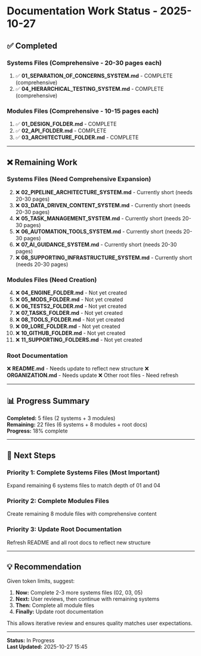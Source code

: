 # Documentation Work Status - 2025-10-27

## ✅ Completed

### Systems Files (Comprehensive - 20-30 pages each)
1. ✅ **01_SEPARATION_OF_CONCERNS_SYSTEM.md** - COMPLETE (comprehensive)
2. ✅ **04_HIERARCHICAL_TESTING_SYSTEM.md** - COMPLETE (comprehensive)

### Modules Files (Comprehensive - 10-15 pages each)
1. ✅ **01_DESIGN_FOLDER.md** - COMPLETE
2. ✅ **02_API_FOLDER.md** - COMPLETE
3. ✅ **03_ARCHITECTURE_FOLDER.md** - COMPLETE

---

## ❌ Remaining Work

### Systems Files (Need Comprehensive Expansion)
2. ❌ **02_PIPELINE_ARCHITECTURE_SYSTEM.md** - Currently short (needs 20-30 pages)
3. ❌ **03_DATA_DRIVEN_CONTENT_SYSTEM.md** - Currently short (needs 20-30 pages)
5. ❌ **05_TASK_MANAGEMENT_SYSTEM.md** - Currently short (needs 20-30 pages)
6. ❌ **06_AUTOMATION_TOOLS_SYSTEM.md** - Currently short (needs 20-30 pages)
7. ❌ **07_AI_GUIDANCE_SYSTEM.md** - Currently short (needs 20-30 pages)
8. ❌ **08_SUPPORTING_INFRASTRUCTURE_SYSTEM.md** - Currently short (needs 20-30 pages)

### Modules Files (Need Creation)
4. ❌ **04_ENGINE_FOLDER.md** - Not yet created
5. ❌ **05_MODS_FOLDER.md** - Not yet created
6. ❌ **06_TESTS2_FOLDER.md** - Not yet created
7. ❌ **07_TASKS_FOLDER.md** - Not yet created
8. ❌ **08_TOOLS_FOLDER.md** - Not yet created
9. ❌ **09_LORE_FOLDER.md** - Not yet created
10. ❌ **10_GITHUB_FOLDER.md** - Not yet created
11. ❌ **11_SUPPORTING_FOLDERS.md** - Not yet created

### Root Documentation
❌ **README.md** - Needs update to reflect new structure
❌ **ORGANIZATION.md** - Needs update
❌ Other root files - Need refresh

---

## 📊 Progress Summary

**Completed:** 5 files (2 systems + 3 modules)  
**Remaining:** 22 files (6 systems + 8 modules + root docs)  
**Progress:** 18% complete

---

## 🎯 Next Steps

### Priority 1: Complete Systems Files (Most Important)
Expand remaining 6 systems files to match depth of 01 and 04

### Priority 2: Complete Modules Files  
Create remaining 8 module files with comprehensive content

### Priority 3: Update Root Documentation
Refresh README and all root docs to reflect new structure

---

## 💡 Recommendation

Given token limits, suggest:
1. **Now:** Complete 2-3 more systems files (02, 03, 05)
2. **Next:** User reviews, then continue with remaining systems
3. **Then:** Complete all module files
4. **Finally:** Update root documentation

This allows iterative review and ensures quality matches user expectations.

---

**Status:** In Progress  
**Last Updated:** 2025-10-27 15:45

